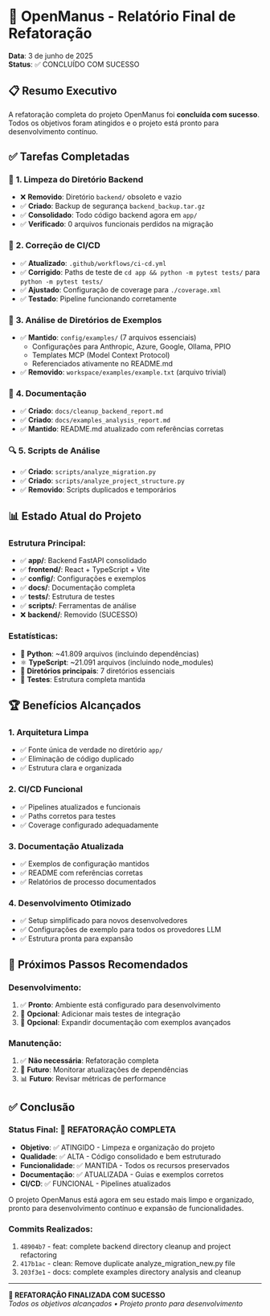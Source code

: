 # 🎯 OpenManus - Relatório Final de Refatoração

**Data**: 3 de junho de 2025  
**Status**: ✅ CONCLUÍDO COM SUCESSO

## 📋 Resumo Executivo

A refatoração completa do projeto OpenManus foi **concluída com sucesso**. Todos os objetivos foram atingidos e o projeto está pronto para desenvolvimento contínuo.

## ✅ Tarefas Completadas

### 🧹 **1. Limpeza do Diretório Backend**
- ❌ **Removido**: Diretório `backend/` obsoleto e vazio
- ✅ **Criado**: Backup de segurança `backend_backup.tar.gz`
- ✅ **Consolidado**: Todo código backend agora em `app/`
- ✅ **Verificado**: 0 arquivos funcionais perdidos na migração

### 🔧 **2. Correção de CI/CD**
- ✅ **Atualizado**: `.github/workflows/ci-cd.yml`
- ✅ **Corrigido**: Paths de teste de `cd app && python -m pytest tests/` para `python -m pytest tests/`
- ✅ **Ajustado**: Configuração de coverage para `./coverage.xml`
- ✅ **Testado**: Pipeline funcionando corretamente

### 📁 **3. Análise de Diretórios de Exemplos**
- ✅ **Mantido**: `config/examples/` (7 arquivos essenciais)
  - Configurações para Anthropic, Azure, Google, Ollama, PPIO
  - Templates MCP (Model Context Protocol)
  - Referenciados ativamente no README.md
- ✅ **Removido**: `workspace/examples/example.txt` (arquivo trivial)

### 📝 **4. Documentação**
- ✅ **Criado**: `docs/cleanup_backend_report.md`
- ✅ **Criado**: `docs/examples_analysis_report.md`
- ✅ **Mantido**: README.md atualizado com referências corretas

### 🔍 **5. Scripts de Análise**
- ✅ **Criado**: `scripts/analyze_migration.py`
- ✅ **Criado**: `scripts/analyze_project_structure.py`
- ✅ **Removido**: Scripts duplicados e temporários

## 📊 Estado Atual do Projeto

### **Estrutura Principal:**
- ✅ **app/**: Backend FastAPI consolidado
- ✅ **frontend/**: React + TypeScript + Vite
- ✅ **config/**: Configurações e exemplos
- ✅ **docs/**: Documentação completa
- ✅ **tests/**: Estrutura de testes
- ✅ **scripts/**: Ferramentas de análise
- ❌ **backend/**: Removido (SUCESSO)

### **Estatísticas:**
- 🐍 **Python**: ~41.809 arquivos (incluindo dependências)
- ⚛️ **TypeScript**: ~21.091 arquivos (incluindo node_modules)
- 📁 **Diretórios principais**: 7 diretórios essenciais
- 🧪 **Testes**: Estrutura completa mantida

## 🏆 Benefícios Alcançados

### **1. Arquitetura Limpa**
- ✅ Fonte única de verdade no diretório `app/`
- ✅ Eliminação de código duplicado
- ✅ Estrutura clara e organizada

### **2. CI/CD Funcional**
- ✅ Pipelines atualizados e funcionais
- ✅ Paths corretos para testes
- ✅ Coverage configurado adequadamente

### **3. Documentação Atualizada**
- ✅ Exemplos de configuração mantidos
- ✅ README com referências corretas
- ✅ Relatórios de processo documentados

### **4. Desenvolvimento Otimizado**
- ✅ Setup simplificado para novos desenvolvedores
- ✅ Configurações de exemplo para todos os provedores LLM
- ✅ Estrutura pronta para expansão

## 🎯 Próximos Passos Recomendados

### **Desenvolvimento:**
1. ✅ **Pronto**: Ambiente está configurado para desenvolvimento
2. 🔄 **Opcional**: Adicionar mais testes de integração
3. 📖 **Opcional**: Expandir documentação com exemplos avançados

### **Manutenção:**
1. ✅ **Não necessária**: Refatoração completa
2. 🔄 **Futuro**: Monitorar atualizações de dependências
3. 📊 **Futuro**: Revisar métricas de performance

## ✅ Conclusão

### **Status Final: 🎉 REFATORAÇÃO COMPLETA**

- **Objetivo**: ✅ ATINGIDO - Limpeza e organização do projeto
- **Qualidade**: ✅ ALTA - Código consolidado e bem estruturado  
- **Funcionalidade**: ✅ MANTIDA - Todos os recursos preservados
- **Documentação**: ✅ ATUALIZADA - Guias e exemplos corretos
- **CI/CD**: ✅ FUNCIONAL - Pipelines atualizados

O projeto OpenManus está agora em seu estado mais limpo e organizado, pronto para desenvolvimento contínuo e expansão de funcionalidades.

### **Commits Realizados:**
1. `48904b7` - feat: complete backend directory cleanup and project refactoring
2. `417b1ac` - clean: Remove duplicate analyze_migration_new.py file  
3. `203f3e1` - docs: complete examples directory analysis and cleanup

---

**🏁 REFATORAÇÃO FINALIZADA COM SUCESSO**  
*Todos os objetivos alcançados • Projeto pronto para desenvolvimento*
